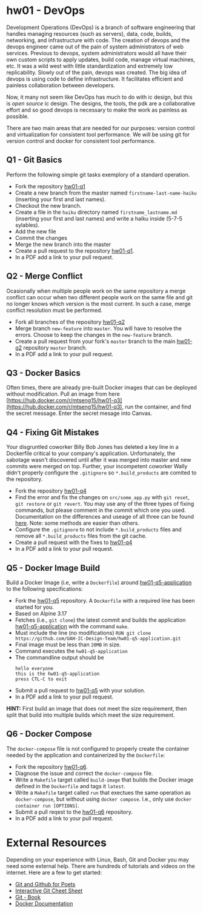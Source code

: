 # hw01 - DevOps
Development Operations (DevOps) is a branch of software engineering that handles managing resources (such as servers), data, code, builds, networking, and infrastructure with code. The creation of devops and the devops engineer came out of the pain of system administrators of web services. Previous to devops, system administrators would all have their own custom scripts to apply updates, build code, manage virtual machines, etc. It was a wild west with little standardization and extremely low replicability. Slowly out of the pain, devops was created. The big idea of devops is using code to define infrastructure. It facilitates efficient and painless collaboration between developers.

Now, it many not seem like DevOps has much to do with ic design, but this is *open source* ic design. The designs, the tools, the pdk are a collaborative effort and so good devops is necessary to make the work as painless as possible. 

There are two main areas that are needed for our purposes: version control and virtualization for consistent tool performance. We will be using git for version control and docker for consistent tool performance. 


## Q1 - Git Basics
Perform the following simple git tasks exemplory of a standard operation.
- Fork the repository [hw01-q1](https://github.com/UAH-IC-Design-Team/hw01-q1)
- Create a new branch from the master named `firstname-last-name-haiku` (inserting your first and last names).
- Checkout the new branch.
- Create a file in the `haiku` directory named `firstname_lastname.md` (inserting your first and last names) and write a haiku inside (5-7-5 sylables). 
- Add the new file
- Commit the changes
- Merge the new branch into the master
- Create a pull request to the repository [hw01-q1](https://github.com/UAH-IC-Design-Team/hw01-q1).
- In a PDF add a link to your pull request.


## Q2 - Merge Conflict 
Ocasionally when multiple people work on the same repository a merge conflict can occur when two different people work on the same file and git no longer knows which version is the most current. In such a case, merge conflict resolution must be performed. 
- Fork all branches of the repository [hw01-q2](https://github.com/UAH-IC-Design-Team/hw01-q2)
- Merge branch `new-feature` into `master`. You will have to resolve the errors. Choose to keep the changes in the `new-feature` branch.
- Create a pull request from your fork's `master` branch to the main [hw01-q2](https://github.com/UAH-IC-Design-Team/hw01-q2) repository `master` branch.
- In a PDF add a link to your pull request.


## Q3 - Docker Basics
Often times, there are already pre-built Docker images that can be deployed without modification. Pull an image from here [https://hub.docker.com/r/mtseng15/hw01-q3](https://hub.docker.com/r/mtseng15/hw01-q3), run the container, and find the secret message. Enter the secret mesage into Canvas.


## Q4 - Fixing Git Mistakes
Your disgruntled coworker Billy Bob Jones has deleted a key line in a Dockerfile critical to your company's application. Unfortunately, the sabotage wasn't discovered until after it was merged into master and new commits were merged on top. Further, your incompetent coworker Wally didn't properly configure the `.gitignore` so `*.build_products` are comited to the repository.
- Fork the repository [hw01-q4](https://github.com/UAH-IC-Design-Team/hw01-q4)
- Find the error and fix the changes on `src/some_app.py` with `git reset`, `git restore` or `git revert`. You may use any of the three types of fixing commands, but please comment in the commit which one you used. Documentation on the differences and useage of all three can be found [here](https://git-scm.com/docs/git#_reset_restore_and_revert). Note: some methods are easier than others. 
- Configure the `.gitignore` to not include `*.build_products` files and remove all `*.build_products` files from the git cache. 
- Create a pull request with the fixes to [hw01-q4](https://github.com/UAH-IC-Design-Team/hw01-q4)
- In a PDF add a link to your pull request.


## Q5 - Docker Image Build
Build a Docker Image (i.e, write a `Dockerfile`) around [hw01-q5-application](https://github.com/UAH-IC-Design-Team/hw01-q5-application) to the following specifications:
- Fork the [hw01-q5](https://github.com/UAH-IC-Design-Team/hw01-q5) repository. A	`Dockerfile` with a required line has been started for you.
- Based on Alpine 3.17
- Fetches (i.e., `git clone`) the latest commit and builds the application [hw01-q5-application](https://github.com/UAH-IC-Design-Team/hw01-q5-application) with the command `make`.
- Must include the line (no modifications) `RUN git clone https://github.com/UAH-IC-Design-Team/hw01-q5-application.git` 
- Final image must be less than `20MB` in size. 
- Command executes the `hw01-q5-application`
- The commandline output should be
    ```
	hello everyone
    this is the hw01-q5-application
    press CTL-C to exit
	```
- Submit a pull request to [hw01-q5](https://github.com/UAH-IC-Design-Team/hw01-q5) with your solution.
- In a PDF add a link to your pull request.

**HINT:** First build an image that does not meet the size requirement, then split that build into multiple builds which meet the size requirement. 


## Q6 - Docker Compose 
The `docker-compose` file is not configured to properly create the container needed by the application and containerized by the `Dockerfile`:
- Fork the repository [hw01-q6](https://github.com/UAH-IC-Design-Team/hw01-q6).
- Diagnose the issue and correct the `docker-compose` file. 
- Write a `Makefile` target called `build-image` that builds the Docker image defined in the `Dockerfile` and tags it `latest`.
- Write a `Makefile` target called `run` that exectues the same operation as `docker-compose`, but without using `docker compose`. I.e., only use `docker container run [OPTIONS]`.
- Submit a pull reqest to the [hw01-q6](https://github.com/UAH-IC-Design-Team/hw01-q6) repository.
- In a PDF add a link to your pull request.


# External Resources
Depending on your experience with Linux, Bash, Git and Docker you may need some external help. There are hundreds of tutorials and videos on the internet. Here are a few to get started:
- [Git and Github for Poets](https://www.youtube.com/watch?v=BCQHnlnPusY&list=PLRqwX-V7Uu6ZF9C0YMKuns9sLDzK6zoiV)
- [Interactive Git Cheet Sheet](https://ndpsoftware.com/git-cheatsheet.html#loc=workspace;)
- [Git - Book](https://git-scm.com/book/en/v2)
- [Docker Documentation](https://docs.docker.com/get-started/)


